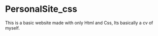 # PersonalSite_css
This is a basic website made with only Html and Css, Its basically a cv of myself.
